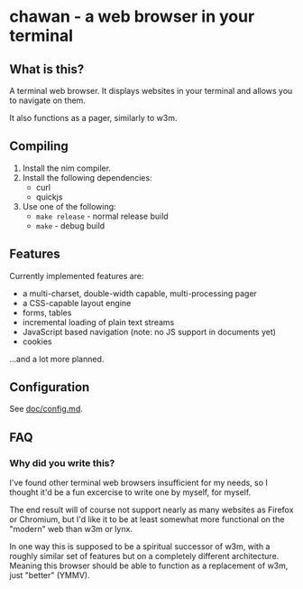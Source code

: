 # chawan - a web browser in your terminal

## What is this?

A terminal web browser. It displays websites in your terminal and allows you to
navigate on them.

It also functions as a pager, similarly to w3m.

## Compiling

1. Install the nim compiler.
2. Install the following dependencies:
	- curl
	- quickjs
3. Use one of the following:
	- `make release` - normal release build
	- `make` - debug build

## Features

Currently implemented features are:

* a multi-charset, double-width capable, multi-processing pager
* a CSS-capable layout engine
* forms, tables
* incremental loading of plain text streams
* JavaScript based navigation (note: no JS support in documents yet)
* cookies

...and a lot more planned.

## Configuration

See [doc/config.md](doc/config.md).

## FAQ

### Why did you write this?

I've found other terminal web browsers insufficient for my needs, so I thought
it'd be a fun excercise to write one by myself, for myself.

The end result will of course not support nearly as many websites as Firefox or
Chromium, but I'd like it to be at least somewhat more functional on the
"modern" web than w3m or lynx.

In one way this is supposed to be a spiritual successor of w3m, with a roughly
similar set of features but on a completely different architecture. Meaning
this browser should be able to function as a replacement of w3m, just "better"
(YMMV).
